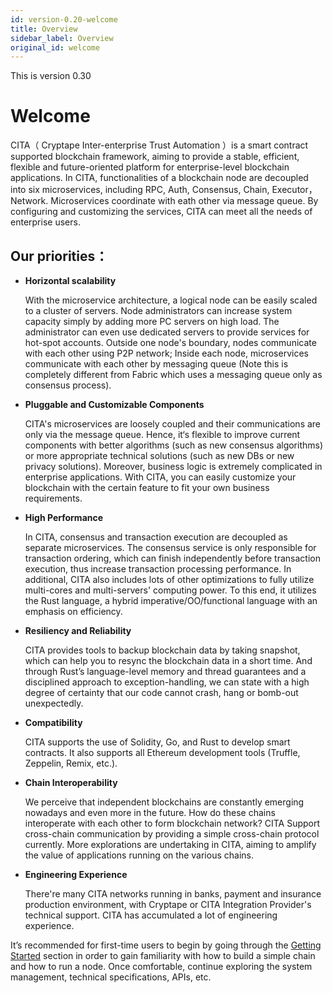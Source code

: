 ```yaml
---
id: version-0.20-welcome
title: Overview
sidebar_label: Overview
original_id: welcome
---
```


This is version 0.30

# Welcome

<translate>CITA（ Cryptape Inter-enterprise Trust Automation ）is a smart contract supported blockchain framework,
aiming to provide a stable, efficient, flexible and future-oriented platform for enterprise-level blockchain applications. </translate>
In CITA, functionalities of a blockchain node are decoupled into six microservices, including RPC, Auth, Consensus, Chain, Executor，Network.
Microservices coordinate with eath other via message queue. By configuring and customizing the services, CITA can meet all the needs of enterprise users.

## Our priorities：

- **Horizontal scalability**

  With the microservice architecture, a logical node can be easily scaled to a cluster of servers.
  Node administrators can increase system capacity simply by adding more PC servers on high load.
  The administrator can even use dedicated servers to provide services for hot-spot accounts.
  Outside one node's boundary, nodes communicate with each other using P2P network;
  Inside each node, microservices communicate with each other by messaging queue
  (Note this is completely different from Fabric which uses a messaging queue only as consensus process).

- **Pluggable and Customizable Components**

  CITA's microservices are loosely coupled and their communications are only via the message queue.
  Hence, it‘s flexible to improve current components with better algorithms (such as new consensus algorithms) or more appropriate technical solutions (such as new DBs or new privacy solutions).
  Moreover, business logic is extremely complicated in enterprise applications.
  With CITA, you can easily customize your blockchain with the certain feature to fit your own business requirements.

- **High Performance**

  In CITA, consensus and transaction execution are decoupled as separate microservices.
  The consensus service is only responsible for transaction ordering, which can finish independently before transaction execution, thus increase transaction processing performance.
  In additional, CITA also includes lots of other optimizations to fully utilize multi-cores and multi-servers' computing power.
  To this end, it utilizes the Rust language, a hybrid imperative/OO/functional language with an emphasis on efficiency.

- **Resiliency and Reliability**

  CITA provides tools to backup blockchain data by taking snapshot, which can help you to resync the blockchain data in a short time.
  And through Rust’s language-level memory and thread guarantees and a disciplined approach to exception-handling, we can state with a high degree of certainty that our code cannot crash, hang or bomb-out unexpectedly.

- **Compatibility**

  CITA supports the use of Solidity, Go, and Rust to develop smart contracts. It also supports all Ethereum development tools (Truffle, Zeppelin, Remix, etc.).

- **Chain Interoperability**

  We perceive that independent blockchains are constantly emerging nowadays and even more in the future.
  How do these chains interoperate with each other to form blockchain network? CITA Support cross-chain communication by providing a simple cross-chain protocol currently.
  More explorations are undertaking in CITA, aiming to amplify the value of applications running on the various chains.

- **Engineering Experience**

  There're many CITA networks running in banks, payment and insurance production environment, with Cryptape or CITA Integration Provider's technical support. CITA has accumulated a lot of engineering experience.

It’s recommended for first-time users to begin by going through the [Getting Started](./chain/getting_started) section in order to gain familiarity with how to build a simple chain and how to run a node.
Once comfortable, continue exploring the system management, technical specifications, APIs, etc.
